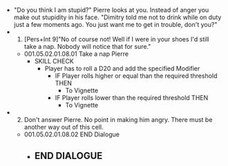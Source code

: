 - "Do you think I am stupid?" Pierre looks at you. Instead of anger you make out stupidity in his face. "Dimitry told me not to drink while on duty just a few moments ago. You just want me to get in trouble, don't you?"
- 1. [Pers+Int 9]"No of course not! Well if I were in your shoes I'd still take a nap. Nobody will notice that for sure."
	- 001.05.02.01.08.01 Take a nap Pierre
		- SKILL CHECK
			- Player has to roll a D20 and add the specified Modifier
				- IF Player rolls higher or equal than the required threshold THEN
					- To Vignette
				- IF Player rolls lower than the required threshold THEN
					- To Vignette
- 2. Don't answer Pierre. No point in making him angry. There must be another way out of this cell.
	- 001.05.02.01.08.02 END Dialogue
		- END DIALOGUE
			-